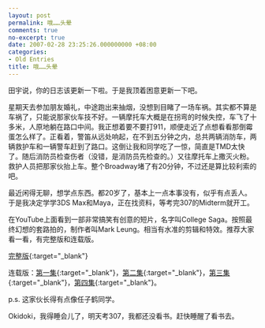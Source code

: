 ```yaml
---
layout: post
permalink: 哦……头晕
comments: true
no-excerpt: true
date: 2007-02-28 23:25:26.000000000 +08:00
categories:
- Old Entries
title: 哦……头晕
---
```

田宇说，你的日志该更新一下啦。于是我顶着困意更新一下吧。
 
星期天去参加朋友婚礼，中途跑出来抽烟，没想到目睹了一场车祸。其实都不算是车祸了，只能说那家伙车技不好。一辆摩托车大概是在拐弯的时候失控，车飞了十多米，人原地躺在路口中间。我正想着要不要打911，顺便走近了点想看看那倒霉蛋怎么样了。正看着，警笛从远处响起，在不到五分钟之内，总共两辆消防车，两辆救护车和一辆警车赶到了路口。这倒让我和同学吃了一惊，简直是TMD太快了。随后消防员检查伤者（没错，是消防员先检查的。）又往摩托车上撒灭火粉。救护人员把那家伙抬上车。整个Broadway堵了有20分钟，不过还是算比较利索的吧。
 
最近闲得无聊，想学点东西。都20岁了，基本上一点本事没有，似乎有点丢人。于是我决定学学3DS Max和Maya，正在找资料，等考完307的Midterm就开工。
 
在YouTube上面看到一部非常搞笑有创意的短片，名字叫College Saga。按照最终幻想的套路拍的，制作者叫Mark Leung。相当有水准的剪辑和特效。推荐大家看一看，有完整版和连载版。

[完整版](http://www.youtube.com/watch?v=wwLrgxtALWs){:target="_blank"}

连载版：[第一集](http://www.youtube.com/watch?v=gPutYwiiE0o){:target="_blank"}，[第二集](http://www.youtube.com/watch?v=gPutYwiiE0o){:target="_blank"}，[第三集](http://www.youtube.com/watch?v=wy4sxiAn-9E){:target="_blank"}，[第四集](http://www.youtube.com/watch?v=mwC08cDeSzg){:target="_blank"}。
 
p.s. 这家伙长得有点像任子鹤同学。
 
Okidoki，我得睡会儿了，明天考307，我都还没看书。赶快睡醒了看书去。
